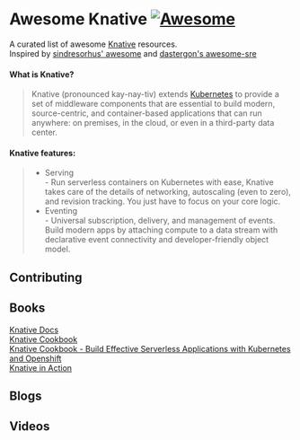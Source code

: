 # Awesome Knative [![Awesome](https://cdn.rawgit.com/sindresorhus/awesome/d7305f38d29fed78fa85652e3a63e154dd8e8829/media/badge.svg)](https://github.com/sindresorhus/awesome)  
A curated list of awesome [Knative](https://knative.dev) resources.  
Inspired by [sindresorhus' awesome](https://github.com/sindresorhus/awesome) and [dastergon's awesome-sre](https://github.com/dastergon/awesome-sre/)

#### What is Knative?
> Knative (pronounced kay-nay-tiv) extends [Kubernetes](https://kubernetes.io/) to provide a set of middleware components that are essential to build modern, source-centric, and container-based applications that can run anywhere: on premises, in the cloud, or even in a third-party data center.  

#### Knative features:
 >- Serving  
    - Run serverless containers on Kubernetes with ease, Knative takes care of the details of networking, autoscaling (even to zero), and revision tracking. You just have to focus on your core logic.
 >- Eventing  
    - Universal subscription, delivery, and management of events. Build modern apps by attaching compute to a data stream with declarative event connectivity and developer-friendly object model. 

## Contributing  


## Books  
[Knative Docs](https://knative.dev/docs/)  
[Knative Cookbook](https://www.oreilly.com/library/view/getting-started-with/9781492047025/)  
[Knative Cookbook - Build Effective Serverless Applications with Kubernetes and Openshift](https://developers.redhat.com/books/knative-cookbook/)  
[Knative in Action](https://livebook.manning.com/book/knative-in-action/welcome/v-2/)  


## Blogs  

## Videos  


